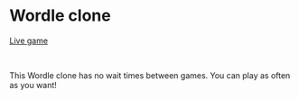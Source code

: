 # Wordle clone
[Live game](https://ben-casson.github.io/Wordle-clone/)

<br>

This Wordle clone has no wait times between games. You can play as often as you want! 
